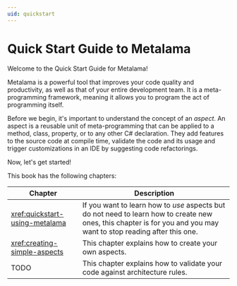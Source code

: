 ```yaml
---
uid: quickstart
---
```


# Quick Start Guide to Metalama

Welcome to the Quick Start Guide for Metalama!


Metalama is a powerful tool that improves your code quality and productivity, as well as that of your entire development team. It is a meta-programming framework, meaning it allows you to program the act of programming itself.


Before we begin, it's important to understand the concept of an _aspect_. An aspect is a reusable unit of meta-programming that can be applied to a method, class, property, or to any other C# declaration. They add features to the source code at compile time, validate the code and its usage and trigger customizations in an IDE by suggesting code refactorings.


Now, let's get started!

This book has the following chapters:

| Chapter | Description |
|--------|----|
| <xref:quickstart-using-metalama> | If you want to learn how to _use_ aspects but do not need to learn how to create new ones, this chapter is for you and you may want to stop reading after this one. |
| <xref:creating-simple-aspects> | This chapter explains how to create your own aspects. |
| TODO | This chapter explains how to validate your code against architecture rules. |

